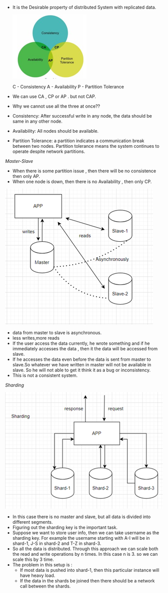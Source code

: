 * It is the Desirable property of distributed System with replicated data.

  ![captheorem.jpg](captheorem.jpg)

  C - Consistency
  A - Availability
  P - Partition Tolerance

* We can use CA , CP or AP . but not CAP.
* Why we cannot use all the three at once??
* Consistency: After successful write in any node, the data should be same in any other node.
* Availability: All nodes should be available.
* Partition Tolerance: a partition indicates a communication break between two nodes.
  Partition tolerance means the system continues to operate despite network partitions.


*Master-Slave*
   
* When there is some partition issue , then there will be no consistence then only AP.
* When one node is down, then there is no Availability , then only CP.

![databaseissues.PNG](databaseissues.PNG)

* data from master to slave is asynchronous.
* less writes,more reads
* If the user access the data currently, he wrote something and if he immediately accesses the data , then it the data will be 
   accessed from slave.
*  If he accesses the data even before the data is sent from master to slave.So whatever we have written in master will not be available in slave. So he will not able to get it think it as a bug or inconsistency.
* This is not a consistent system.

*Sharding*

![sharding.PNG](sharding.PNG)

* In this case there is no master and slave, but all data is divided into different segments.
* Figuring out the sharding key is the important task.
* Suppose we want to store user info, then we can take username as the sharding key. For example the username starting with A-I will
  be in shard-1, J-S in shard-2 and T-Z in shard-3.
* So all the data is distributed. Through this approach we can scale both the read and write operations by n times. In this case n is 3. so we can scale this by 3 time.
* The problem in this setup is :
   * If most data is pushed into shard-1, then this particular instance will have heavy load.
   * If the data in the shards be joined then there should be a network call between the shards.

